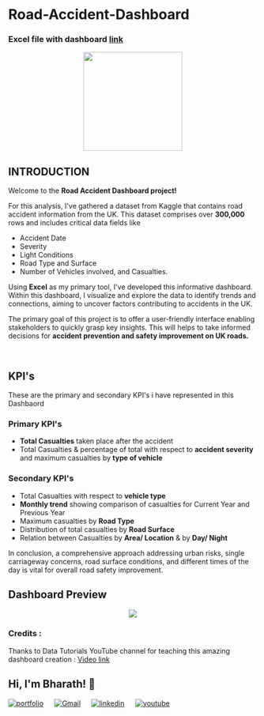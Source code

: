 # Road-Accident-Dashboard
### Excel file with dashboard [link](https://docs.google.com/spreadsheets/d/1sP5A0CD71GkxPtmNHv1Rk9dUDgwXzTMY/edit?usp=sharing&ouid=115907968798995233709&rtpof=true&sd=true)

<p align="center">
<img src='https://github.com/bharath-amaresam/Road-Accident-Dashboard/assets/82637423/669eee50-2e03-4a6c-887b-469d8125b419' width='200'>
</p>

## INTRODUCTION
Welcome to the **Road Accident Dashboard project!**

For this analysis, I've gathered a dataset from Kaggle that contains road accident information from the UK. This dataset comprises over **300,000** rows and includes critical data fields like

* Accident Date
* Severity 
* Light Conditions 
* Road Type and Surface 
* Number of Vehicles involved, and Casualties.

Using **Excel** as my primary tool, I've developed this informative dashboard. Within this dashboard, I visualize and explore the data to identify trends and connections, aiming to uncover factors contributing to accidents in the UK.

The primary goal of this project is to offer a user-friendly interface enabling stakeholders to quickly grasp key insights. This will helps to take informed decisions for **accident prevention and safety improvement on UK roads.**

<br>

## KPI's

These are the primary and secondary KPI's i have represented in this Dashbaord

### Primary KPI's
*   **Total Casualties** taken place after the accident 
*   Total Casualties & percentage of total with respect to **accident severity** and maximum casualties by **type of vehicle** 
### Secondary KPI's
*   Total Casualties with respect to **vehicle type** 
*   **Monthly trend** showing comparison of casualties for Current Year and Previous Year 
*   Maximum casualties by **Road Type** 
*   Distribution of total casualties by **Road Surface** 
*   Relation between Casualties by **Area/ Location** & by **Day/ Night**

In conclusion, a comprehensive approach addressing urban risks, single carriageway concerns, road surface conditions, and different times of the day is vital for overall road safety improvement.

## Dashboard Preview
<p align="center">
<img src='https://github.com/bharath-amaresam/Road-Accident-Dashboard/assets/82637423/2ef9bdda-da97-4f39-a3ec-048ff07d9fb3'>
</p>

### Credits :
Thanks to Data Tutorials YouTube channel for teaching this amazing dashboard creation :
[Video link](https://youtu.be/XeWfLNe3moM?si=4WHIlw1hj5pcw967)

## Hi, I'm Bharath! 👋

[![portfolio](https://img.shields.io/badge/my_portfolio-000?style=for-the-badge&logo=ko-fi&logoColor=white)](https://codebasics.io/portfolio/Amaresam-Sai-Bharath-Chand)
&emsp;
[![Gmail](https://img.shields.io/badge/bharath.temp3@gmail.com-white?logo=Gmail)](mailto:bharath.temp3@gmail.com)
&emsp;
[![linkedin](https://img.shields.io/badge/linkedin-0A66C2?style=for-the-badge&logo=linkedin&logoColor=white)](https://www.linkedin.com/in/amaresam-sai-bharath-chand-47ba50168/)
&emsp;
[![youtube](https://img.shields.io/badge/youtube-1DA1F2?style=for-the-badge&logo=youtube&logoColor=red)](https://youtu.be/ZkzLYNFPqwk)
&emsp;




